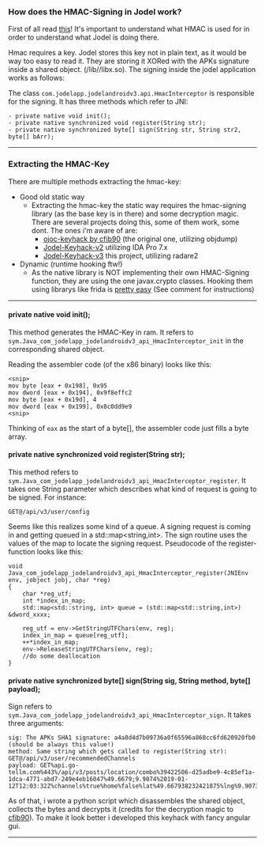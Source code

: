 ### How does the HMAC-Signing in Jodel work?
First of all read [this](https://en.wikipedia.org/wiki/HMAC)! It's important to understand what HMAC is used for in order to understand what Jodel is doing there.

Hmac requires a key. Jodel stores this key not in plain text, as it would be way too easy to read it. They are storing it XORed with the APKs signature inside a shared object. (<apk>/lib/<arch>/libx.so). The signing inside the jodel application works as follows:
	
The class `com.jodelapp.jodelandroidv3.api.HmacInterceptor` is responsible for the signing. It has three methods which refer to JNI:
```
- private native void init();
- private native synchronized void register(String str);
- private native synchronized byte[] sign(String str, String str2, byte[] bArr);
```

---

### Extracting the HMAC-Key
There are multiple methods extracting the hmac-key:
- Good old static way
	- Extracting the hmac-key the static way requires the hmac-signing library (as the base key is in there) and some decryption magic. There are several projects doing this, some of them work, some dont. The ones i'm aware of are: 
		- [ojoc-keyhack by cfib90](https://bitbucket.org/cfib90/ojoc-keyhack) (the original one, utilizing objdump)
		- [Jodel-Keyhack-v2](https://github.com/Unbrick/Jodel-Keyhack-v2) utilizing IDA Pro 7.x
		- [Jodel-Keyhack-v3](https://github.com/Unbrick/Jodel-Keyhack-v3) this project, utilizing radare2
- Dynamic (runtime hooking ftw!)
	- As the native library is NOT implementing their own HMAC-Signing function, they are using the one javax.crypto classes. Hooking them using librarys like frida is [pretty easy](https://gist.github.com/Unbrick/c7151e44c4abf37cc0a6bc9d850b6a4a) (See comment for instructions)

---

#### private native void init();
This method generates the HMAC-Key in ram. It refers to `sym.Java_com_jodelapp_jodelandroidv3_api_HmacInterceptor_init` in the corresponding shared object.

Reading the assembler code (of the x86 binary) looks like this:
```
<snip>
mov byte [eax + 0x198], 0x95
mov dword [eax + 0x194], 0x9f8effc2
mov byte [eax + 0x19d], 4
mov dword [eax + 0x199], 0x8c0dd9e9
<snip>
```

Thinking of `eax` as the start of a byte[], the assembler code just fills a byte array.

#### private native synchronized void register(String str);
This method refers to `sym.Java_com_jodelapp_jodelandroidv3_api_HmacInterceptor_register`. It takes one String parameter which describes what kind of request is going to be signed. For instance:
```
GET@/api/v3/user/config
```

Seems like this realizes some kind of a queue. A signing request is coming in and getting queued in a std::map<string,int>. The sign routine uses the values of the map to locate the signing request. Pseudocode of the register-function looks like this:

```
void Java_com_jodelapp_jodelandroidv3_api_HmacInterceptor_register(JNIEnv env, jobject jobj, char *reg)
{
    char *reg_utf;
    int *index_in_map;
    std::map<std::string, int> queue = (std::map<std::string,int>) &dword_xxxx;

    reg_utf = env->GetStringUTFChars(env, reg);
    index_in_map = queue[reg_utf];
    ++*index_in_map;
    env->ReleaseStringUTFChars(env, reg);
    //do some deallocation
}
```

#### private native synchronized byte[] sign(String sig, String method, byte[] payload);
Sign refers to `sym.Java_com_jodelapp_jodelandroidv3_api_HmacInterceptor_sign`. It takes three arguments:
```
sig: The APKs SHA1 signature: a4a8d4d7b09736a0f65596a868cc6fd620920fb0 (should be always this value!)
method: Same string which gets called to register(String str): GET@/api/v3/user/recommendedChannels
payload: GET%api.go-tellm.com%443%/api/v3/posts/location/combo%39422506-d25adbe9-4c85ef1a-1dca-4771-abd7-249e4eb16047%49.6679;9.9074%2019-01-12T12:03:32Z%channels%true%home%false%lat%49.667938232421875%lng%9.907393455505371%radius%true%skipHometown%false%stickies%true%
```


As of that, i wrote a python script which disassembles the shared object, collects the bytes and decrypts it (credits for the decryption magic to [cfib90](https://bitbucket.org/cfib90/ojoc-keyhack)). To make it look better i developed this keyhack with fancy angular gui.

---
